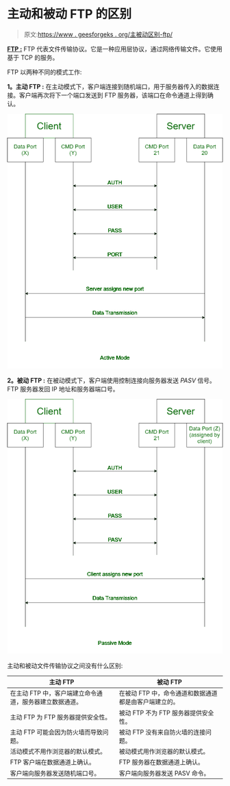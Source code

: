 # 主动和被动 FTP 的区别

> 原文:[https://www . geesforgeks . org/主被动区别-ftp/](https://www.geeksforgeeks.org/difference-between-active-and-passive-ftp/)

**[FTP :](https://www.geeksforgeeks.org/file-transfer-protocol-ftp-in-application-layer/)**
FTP 代表文件传输协议。它是一种应用层协议，通过网络传输文件。它使用基于 TCP 的服务。

FTP 以两种不同的模式工作:

**1。主动 FTP :**
在主动模式下，客户端连接到随机端口，用于服务器传入的数据连接。客户端再次将下一个端口发送到 FTP 服务器，该端口在命令通道上得到确认。

![](img/87b8cafd0c877a8634807f8de8a39b64.png)

**2。被动 FTP :**
在被动模式下，客户端使用控制连接向服务器发送 *PASV* 信号。FTP 服务器发回 IP 地址和服务器端口号。

![](img/00d172b36cd8409285e6913c856a9403.png)

主动和被动文件传输协议之间没有什么区别:

<center>

| 主动 FTP | 被动 FTP |
| --- | --- |
| 在主动 FTP 中，客户端建立命令通道，服务器建立数据通道。 | 在被动 FTP 中，命令通道和数据通道都是由客户端建立的。 |
| 主动 FTP 为 FTP 服务器提供安全性。 | 被动 FTP 不为 FTP 服务器提供安全性。 |
| 主动 FTP 可能会因为防火墙而导致问题。 | 被动 FTP 没有来自防火墙的连接问题。 |
| 活动模式不用作浏览器的默认模式。 | 被动模式用作浏览器的默认模式。 |
| FTP 客户端在数据通道上确认。 | FTP 服务器在数据通道上确认。 |
| 客户端向服务器发送随机端口号。 | 客户端向服务器发送 PASV 命令。 |

</center>